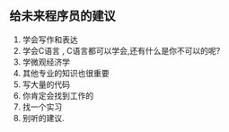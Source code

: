 

## 给未来程序员的建议

1. 学会写作和表达
2. 学会C语言  , C语言都可以学会,还有什么是你不可以的呢? 
3. 学微观经济学
4. 其他专业的知识也很重要
5. 写大量的代码
6. 你肯定会找到工作的
7. 找一个实习
8. 别听的建议. 
